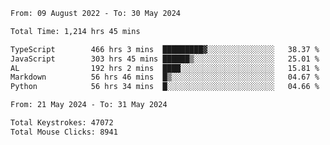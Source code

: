 <!--START_SECTION:waka-->

```txt
From: 09 August 2022 - To: 30 May 2024

Total Time: 1,214 hrs 45 mins

TypeScript        466 hrs 3 mins  █████████▓░░░░░░░░░░░░░░░   38.37 %
JavaScript        303 hrs 45 mins ██████▒░░░░░░░░░░░░░░░░░░   25.01 %
AL                192 hrs 2 mins  ████░░░░░░░░░░░░░░░░░░░░░   15.81 %
Markdown          56 hrs 46 mins  █▒░░░░░░░░░░░░░░░░░░░░░░░   04.67 %
Python            56 hrs 34 mins  █░░░░░░░░░░░░░░░░░░░░░░░░   04.66 %
```

<!--END_SECTION:waka-->
<!--END_SECTION:activity-->
<!--END_SECTION:activity-->
<!--END_SECTION:activity-->
<!--END_SECTION:activity-->
<!--END_SECTION:activity-->
<!--END_SECTION:activity-->
<!--END_SECTION:activity-->
<!--END_SECTION:activity-->
<!--END_SECTION:activity-->
<!--START_SECTION:activity-->
<!--START_SECTION:activity-->

```txt
From: 21 May 2024 - To: 31 May 2024

Total Keystrokes: 47072
Total Mouse Clicks: 8941
```

<!--END_SECTION:activity-->
<!--END_SECTION:activity-->
